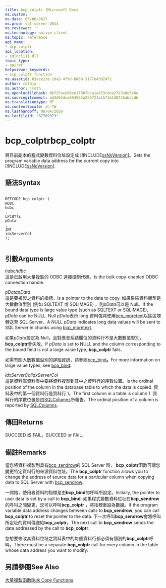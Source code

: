 ```yaml
---
title: bcp_colptr |Microsoft Docs
ms.custom: ''
ms.date: 03/06/2017
ms.prod: sql-server-2014
ms.reviewer: ''
ms.technology: native-client
ms.topic: reference
api_name:
- bcp_colptr
api_location:
- sqlncli11.dll
topic_type:
- apiref
helpviewer_keywords:
- bcp_colptr function
ms.assetid: 02ece13e-1da3-4f9d-b860-3177e43d2471
author: rothja
ms.author: jroth
ms.openlocfilehash: 8b725ace58ee1768fbca1a433cdea27e3e0e546e
ms.sourcegitcommit: ad4d92dce894592a259721a1571b1d8736abacdb
ms.translationtype: MT
ms.contentlocale: zh-TW
ms.lasthandoff: 08/04/2020
ms.locfileid: "87709373"
---
```

# <a name="bcp_colptr"></a><span data-ttu-id="f6cfd-102">bcp_colptr</span><span class="sxs-lookup"><span data-stu-id="f6cfd-102">bcp_colptr</span></span>
  <span data-ttu-id="f6cfd-103">將目前副本的程式變數資料位址設定成 [!INCLUDE[ssNoVersion](../../includes/ssnoversion-md.md)]。</span><span class="sxs-lookup"><span data-stu-id="f6cfd-103">Sets the program variable data address for the current copy into [!INCLUDE[ssNoVersion](../../includes/ssnoversion-md.md)].</span></span>  
  
## <a name="syntax"></a><span data-ttu-id="f6cfd-104">語法</span><span class="sxs-lookup"><span data-stu-id="f6cfd-104">Syntax</span></span>  
  
```  
  
RETCODE bcp_colptr (  
HDBC   
hdbc  
,  
LPCBYTE   
pData  
,  
INT   
idxServerCol  
);  
  
```  
  
## <a name="arguments"></a><span data-ttu-id="f6cfd-105">引數</span><span class="sxs-lookup"><span data-stu-id="f6cfd-105">Arguments</span></span>  
 <span data-ttu-id="f6cfd-106">*hdbc*</span><span class="sxs-lookup"><span data-stu-id="f6cfd-106">*hdbc*</span></span>  
 <span data-ttu-id="f6cfd-107">這是已啟用大量複製的 ODBC 連接控制代碼。</span><span class="sxs-lookup"><span data-stu-id="f6cfd-107">Is the bulk copy-enabled ODBC connection handle.</span></span>  
  
 <span data-ttu-id="f6cfd-108">*pData*</span><span class="sxs-lookup"><span data-stu-id="f6cfd-108">*pData*</span></span>  
 <span data-ttu-id="f6cfd-109">這是要複製之資料的指標。</span><span class="sxs-lookup"><span data-stu-id="f6cfd-109">Is a pointer to the data to copy.</span></span> <span data-ttu-id="f6cfd-110">如果系結資料類型是大數數值型別 (例如 SQLTEXT 或 SQLIMAGE) ，則*pData*可以是 Null。</span><span class="sxs-lookup"><span data-stu-id="f6cfd-110">If the bound data type is large value type (such as SQLTEXT or SQLIMAGE), *pData* can be NULL.</span></span> <span data-ttu-id="f6cfd-111">Null *pData*表示 long 資料值將使用[bcp_moretext](bcp-moretext.md)以區區塊轉送至 SQL Server。</span><span class="sxs-lookup"><span data-stu-id="f6cfd-111">A NULL *pData* indicates long data values will be sent to SQL Server in chunks using [bcp_moretext](bcp-moretext.md).</span></span>  
  
 <span data-ttu-id="f6cfd-112">如果*pData*設定為 Null，且對應至系結欄位的資料行不是大數數值型別， **bcp_colptr**會失敗。</span><span class="sxs-lookup"><span data-stu-id="f6cfd-112">If *pData* is set to NULL and the column corresponding to the bound field is not a large value type, **bcp_colptr** fails.</span></span>  
  
 <span data-ttu-id="f6cfd-113">如需有關大數數值型別的詳細資訊，請參閱[bcp_bind](bcp-bind.md)**。**</span><span class="sxs-lookup"><span data-stu-id="f6cfd-113">For more information on large value types, see [bcp_bind](bcp-bind.md)**.**</span></span>  
  
 <span data-ttu-id="f6cfd-114">*idxServerCol*</span><span class="sxs-lookup"><span data-stu-id="f6cfd-114">*idxServerCol*</span></span>  
 <span data-ttu-id="f6cfd-115">這是資料庫資料表中要將資料複製到其中之資料行的序數位置。</span><span class="sxs-lookup"><span data-stu-id="f6cfd-115">Is the ordinal position of the column in the database table to which the data is copied.</span></span> <span data-ttu-id="f6cfd-116">資料表中的第一個資料行是資料行 1。</span><span class="sxs-lookup"><span data-stu-id="f6cfd-116">The first column in a table is column 1.</span></span> <span data-ttu-id="f6cfd-117">資料行的序數位置是由[SQLColumns](../native-client-odbc-api/sqlcolumns.md)所報告。</span><span class="sxs-lookup"><span data-stu-id="f6cfd-117">The ordinal position of a column is reported by [SQLColumns](../native-client-odbc-api/sqlcolumns.md).</span></span>  
  
## <a name="returns"></a><span data-ttu-id="f6cfd-118">傳回</span><span class="sxs-lookup"><span data-stu-id="f6cfd-118">Returns</span></span>  
 <span data-ttu-id="f6cfd-119">SUCCEED 或 FAIL。</span><span class="sxs-lookup"><span data-stu-id="f6cfd-119">SUCCEED or FAIL.</span></span>  
  
## <a name="remarks"></a><span data-ttu-id="f6cfd-120">備註</span><span class="sxs-lookup"><span data-stu-id="f6cfd-120">Remarks</span></span>  
 <span data-ttu-id="f6cfd-121">當您將資料複製到具有[bcp_sendrow](bcp-sendrow.md)的 SQL Server 時， **bcp_colptr**函數可讓您變更特定資料行的來源資料位址。</span><span class="sxs-lookup"><span data-stu-id="f6cfd-121">The **bcp_colptr** function allows you to change the address of source data for a particular column when copying data to SQL Server with [bcp_sendrow](bcp-sendrow.md).</span></span>  
  
 <span data-ttu-id="f6cfd-122">一開始，使用者資料的指標是由**bcp_bind**的呼叫所設定。</span><span class="sxs-lookup"><span data-stu-id="f6cfd-122">Initially, the pointer to user data is set by a call to **bcp_bind**.</span></span> <span data-ttu-id="f6cfd-123">如果程式變數資料位址在**bcp_sendrow**的呼叫之間變更，您可以呼叫**bcp_colptr** ，將指標重設為數據。</span><span class="sxs-lookup"><span data-stu-id="f6cfd-123">If the program variable data address changes between calls to **bcp_sendrow**, you can call **bcp_colptr** to reset the pointer to the data.</span></span> <span data-ttu-id="f6cfd-124">下一次呼叫**bcp_sendrow**會將呼叫所定址的資料傳送給**bcp_colptr**。</span><span class="sxs-lookup"><span data-stu-id="f6cfd-124">The next call to **bcp_sendrow** sends the data addressed by the call to **bcp_colptr**.</span></span>  
  
 <span data-ttu-id="f6cfd-125">您想要修改其資料位址之資料表中的每個資料行都必須有個別的**bcp_colptr**呼叫。</span><span class="sxs-lookup"><span data-stu-id="f6cfd-125">There must be a separate **bcp_colptr** call for every column in the table whose data address you want to modify.</span></span>  
  
## <a name="see-also"></a><span data-ttu-id="f6cfd-126">另請參閱</span><span class="sxs-lookup"><span data-stu-id="f6cfd-126">See Also</span></span>  
 [<span data-ttu-id="f6cfd-127">大量複製函數</span><span class="sxs-lookup"><span data-stu-id="f6cfd-127">Bulk Copy Functions</span></span>](sql-server-driver-extensions-bulk-copy-functions.md)  
  
  
